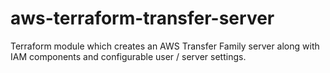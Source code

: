 # aws-terraform-transfer-server
Terraform module which creates an AWS Transfer Family server along with IAM components and configurable user / server settings.
